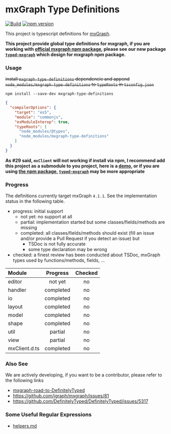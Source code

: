mxGraph Type Definitions
====

[![Build](https://github.com/hungtcs/mxgraph-type-definitions/workflows/Build/badge.svg)](https://github.com/hungtcs/mxgraph-type-definitions/actions)
[![npm version](https://badge.fury.io/js/mxgraph-type-definitions.svg)](https://badge.fury.io/js/mxgraph-type-definitions)

This project is typescript definitions for [mxGraph].

**This project provide global type definitions for mxgraph, if you are working with [official mxgraph npm package](https://www.npmjs.com/package/mxgraph), please see our new package [`typed-mxgraph`](https://github.com/typed-mxgraph/typed-mxgraph) which design for mxgraph npm package.**

### Usage

~~install `mxgraph-type-definitions` dependencie and append `node_modules/mxgraph-type-definitions` to `typeRoots` in `tsconfig.json`~~
```shell
npm install --save-dev mxgraph-type-definitions
```
```json
{
  "compilerOptions": {
    "target": "es5",
    "module": "commonjs",
    "esModuleInterop": true,
    "typeRoots": [
      "node_modules/@types",
      "node_modules/mxgraph-type-definitions"
    ]
  }
}
```
**As #29 said, `mxClient` will not working if install via npm, I recommend add this project as a submodule to you project, here is a [demo](https://github.com/hungtcs/angular-with-mxgraph), or if you are using [the npm package][mxGraph], [`typed-mxgraph`](https://github.com/typed-mxgraph/typed-mxgraph) may be more appropriate**


### Progress

The definitions currently target mxGraph `4.1.1`. See the implementation status in the following table.
- progress: initial support
  - not yet: no support at all
  - partial: implementation started but some classes/fields/methods are missing
  - completed: all classes/fields/methods should exist (fill an issue and/or provide a Pull Request if you detect an issue) but
    - TSDoc is not fully accurate
    - some type declaration may be wrong
- checked: a finest review has been conducted about TSDoc, mxGraph types used by functions/methods, fields, ...

| Module         | Progress  | Checked |
|:---------------|:---------:|:-------:|
| editor         | not yet   | no      |
| handler        | completed | no      |
| io             | completed | no      |
| layout         | completed | no      |
| model          | completed | no      |
| shape          | completed | no      |
| util           | partial   | no      |
| view           | partial   | no      |
| mxClient.d.ts  | completed | no      |

### Also See

We are actively developing,
if you want to be a contributor,
please refer to the following links

- [mxgraph-road-to-DefinitelyTyped]
- https://github.com/jgraph/mxgraph/issues/81
- https://github.com/DefinitelyTyped/DefinitelyTyped/issues/5317

[mxGraph]: https://www.npmjs.com/package/mxgraph
[mxgraph-road-to-DefinitelyTyped]: https://github.com/process-analytics/mxgraph-road-to-DefinitelyTyped

### Some Useful Regular Expressions
- [helpers.md](./helpers.md)
